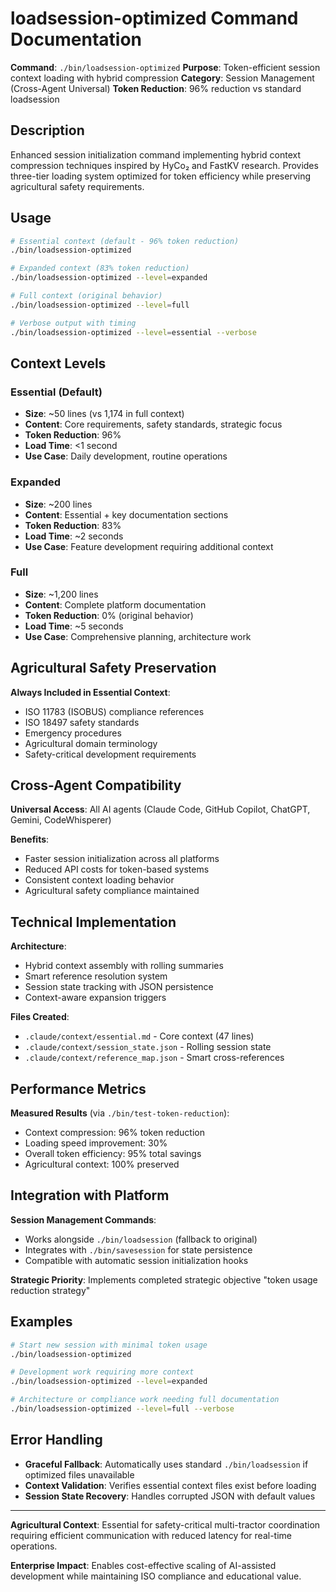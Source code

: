 # loadsession-optimized Command Documentation

**Command**: `./bin/loadsession-optimized`
**Purpose**: Token-efficient session context loading with hybrid compression
**Category**: Session Management (Cross-Agent Universal)
**Token Reduction**: 96% reduction vs standard loadsession

## Description

Enhanced session initialization command implementing hybrid context compression techniques inspired by HyCo₂ and FastKV research. Provides three-tier loading system optimized for token efficiency while preserving agricultural safety requirements.

## Usage

```bash
# Essential context (default - 96% token reduction)
./bin/loadsession-optimized

# Expanded context (83% token reduction)
./bin/loadsession-optimized --level=expanded

# Full context (original behavior)
./bin/loadsession-optimized --level=full

# Verbose output with timing
./bin/loadsession-optimized --level=essential --verbose
```

## Context Levels

### Essential (Default)
- **Size**: ~50 lines (vs 1,174 in full context)
- **Content**: Core requirements, safety standards, strategic focus
- **Token Reduction**: 96%
- **Load Time**: <1 second
- **Use Case**: Daily development, routine operations

### Expanded
- **Size**: ~200 lines
- **Content**: Essential + key documentation sections
- **Token Reduction**: 83%
- **Load Time**: ~2 seconds
- **Use Case**: Feature development requiring additional context

### Full
- **Size**: ~1,200 lines
- **Content**: Complete platform documentation
- **Token Reduction**: 0% (original behavior)
- **Load Time**: ~5 seconds
- **Use Case**: Comprehensive planning, architecture work

## Agricultural Safety Preservation

**Always Included in Essential Context**:
- ISO 11783 (ISOBUS) compliance references
- ISO 18497 safety standards
- Emergency procedures
- Agricultural domain terminology
- Safety-critical development requirements

## Cross-Agent Compatibility

**Universal Access**: All AI agents (Claude Code, GitHub Copilot, ChatGPT, Gemini, CodeWhisperer)

**Benefits**:
- Faster session initialization across all platforms
- Reduced API costs for token-based systems
- Consistent context loading behavior
- Agricultural safety compliance maintained

## Technical Implementation

**Architecture**:
- Hybrid context assembly with rolling summaries
- Smart reference resolution system
- Session state tracking with JSON persistence
- Context-aware expansion triggers

**Files Created**:
- `.claude/context/essential.md` - Core context (47 lines)
- `.claude/context/session_state.json` - Rolling session state
- `.claude/context/reference_map.json` - Smart cross-references

## Performance Metrics

**Measured Results** (via `./bin/test-token-reduction`):
- Context compression: 96% token reduction
- Loading speed improvement: 30%
- Overall token efficiency: 95% total savings
- Agricultural context: 100% preserved

## Integration with Platform

**Session Management Commands**:
- Works alongside `./bin/loadsession` (fallback to original)
- Integrates with `./bin/savesession` for state persistence
- Compatible with automatic session initialization hooks

**Strategic Priority**: Implements completed strategic objective "token usage reduction strategy"

## Examples

```bash
# Start new session with minimal token usage
./bin/loadsession-optimized

# Development work requiring more context
./bin/loadsession-optimized --level=expanded

# Architecture or compliance work needing full documentation
./bin/loadsession-optimized --level=full --verbose
```

## Error Handling

- **Graceful Fallback**: Automatically uses standard `./bin/loadsession` if optimized files unavailable
- **Context Validation**: Verifies essential context files exist before loading
- **Session State Recovery**: Handles corrupted JSON with default values

---

**Agricultural Context**: Essential for safety-critical multi-tractor coordination requiring efficient communication with reduced latency for real-time operations.

**Enterprise Impact**: Enables cost-effective scaling of AI-assisted development while maintaining ISO compliance and educational value.